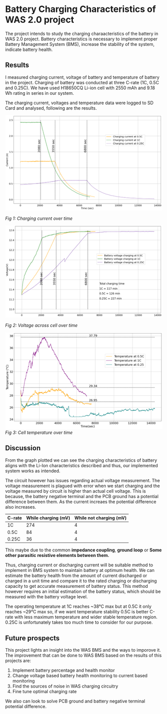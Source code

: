 # Battery Charging Characteristics of WAS 2.0 project

The project intends to study the charging charaacteristics of the battery in WAS 2.0 project. Battery characteristics is necessary to implement proper Battery Management System (BMS), increase the stability of the system, indicate battery health. 

## Results

I measured charging current, voltage of battery and temperature of battery in the project. Charging of battery was conducted at three C-rate (1C, 0.5C and 0.25C). We have used H18650CQ Li-ion cell with 2550 mAh and 9.18 Wh rating in series in our system.

The charging current, voltages and temperature data were logged to SD Card and analysed, following are the results.

![Charging current](<https://github.com/ParuHangRai-PRI/Battery-Charger-Analysis/blob/main/output.png> "Charging current over time")

*Fig 1: Charging current over time*

![Voltage](<https://github.com/ParuHangRai-PRI/Battery-Charger-Analysis/blob/main/output1.png> "Voltage across cell over time")

*Fig 2: Voltage across cell over time*

![Temperature](<https://github.com/ParuHangRai-PRI/Battery-Charger-Analysis/blob/main/tempr.png> "Cell temperature over time")
*Fig 3: Cell temperature over time*

## Discussion

From the graph plotted we can see the charging characteristics of battery aligns with the Li-Ion characteristics described and thus, our implemented system works as intended. 

The circuit however has issues regarding actual voltage measurement. The voltage measurement is plagued with error when we start charging and the voltage measured by circuit is higher than actual cell voltage. This is because, the battery negative terminal and the PCB ground has a potential difference between them. As the current increaes the potential difference also increases.

|C-rate | While charging (mV)| While not charging (mV)|
|---|---|---|
|1C|274|4|
|0.5C|84|4|
|0.25C|36|4|

This maybe due to the common **impedance coupling**, **ground loop** or **Some other parasitic resistive elements between them.** 

Thus, charging current or discharging current will be suitable method to implement in BMS system to maintain battery at optimum health. We can estimate the battery health from the amount of current discharged or charged in a unit time and compare it to the rated charging or discharging capacity to get accurate measurement of battery status. This method however requires an initial estimation of the battery status, which should be measured with the battery voltage level.

The operating temperature at 1C reaches ~38°C max but at 0.5C it only reaches ~29°C max so, if we want temperature stability 0.5C is better C-rate with less maximum temperature and wider stable temperature region. 0.25C is unfortunately takes too much time to consider for our purpose.

## Future prospects

This project lights an insight into the WAS BMS and the ways to imporove it. The improvement that can be done to WAS BMS based on the results of this projects are:

1. Implement battery percentage and health monitor
2. Change voltage based battery health monitoring to current based monitoring 
3. Find the sources of noise in WAS charging circuitry
4. Fine tune optimal charging rate

We also can look to solve PCB ground and battery negative terminal potential difference.


